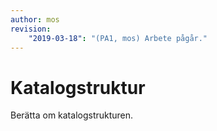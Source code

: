 ```yaml
---
author: mos
revision:
    "2019-03-18": "(PA1, mos) Arbete pågår."
---
```

Katalogstruktur
===========================

Berätta om katalogstrukturen.
